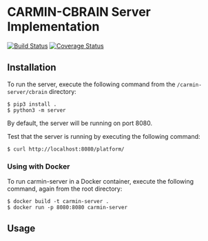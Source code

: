# CARMIN-CBRAIN Server Implementation

[![Build Status](https://travis-ci.org/louis-ver/CARMIN.svg?branch=develop)](https://travis-ci.org/louis-ver/CARMIN)
[![Coverage Status](https://coveralls.io/repos/github/louis-ver/CARMIN/badge.svg?branch=setup-py)](https://coveralls.io/github/louis-ver/CARMIN?branch=setup-py)

## Installation

To run the server, execute the following command from the `/carmin-server/cbrain` directory:
```
$ pip3 install .
$ python3 -m server
```

By default, the server will be running on port 8080.

Test that the server is running by executing the following command:

```
$ curl http://localhost:8080/platform/
```

### Using with Docker

To run carmin-server in a Docker container, execute the following command, again from the root directory:

```
$ docker build -t carmin-server .
$ docker run -p 8080:8080 carmin-server
```

## Usage
